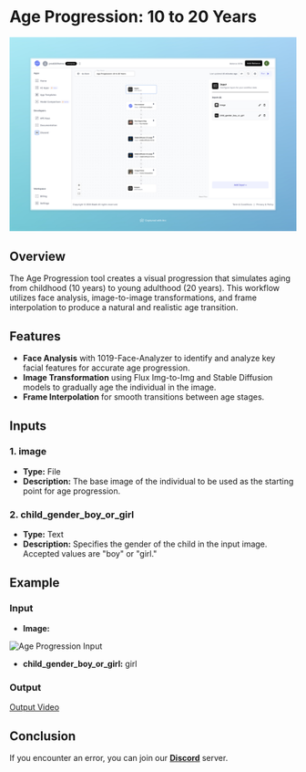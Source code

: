 # Age Progression: 10 to 20 Years

<img src="images/age-progression-10-to-20-full.jpeg" alt="Age Progression 10 to 20 Years">

## Overview
The Age Progression tool creates a visual progression that simulates aging from childhood (10 years) to young adulthood (20 years). This workflow utilizes face analysis, image-to-image transformations, and frame interpolation to produce a natural and realistic age transition.

## Features
- **Face Analysis** with 1019-Face-Analyzer to identify and analyze key facial features for accurate age progression.
- **Image Transformation** using Flux Img-to-Img and Stable Diffusion models to gradually age the individual in the image.
- **Frame Interpolation** for smooth transitions between age stages.

## Inputs

### 1. image
- **Type:** File
- **Description:** The base image of the individual to be used as the starting point for age progression.

### 2. child_gender_boy_or_girl
- **Type:** Text
- **Description:** Specifies the gender of the child in the input image. Accepted values are "boy" or "girl."

## Example

### Input
- **Image:** 

<img src="https://storage.googleapis.com/magicpoint/models/women.png" alt="Age Progression Input" width="300">

- **child_gender_boy_or_girl:** girl

### Output
[Output Video](https://storage.googleapis.com/magicpoint/github-outputs/age-transition-10-to-20-output.mp4)

## Conclusion
If you encounter an error, you can join our <b><a href="https://discord.com/invite/yzZD4ZxBPt" target="_blank">Discord</a></b> server.

